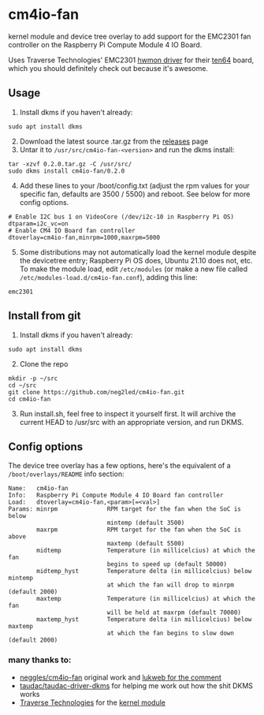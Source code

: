 # cm4io-fan

kernel module and device tree overlay to add support for the EMC2301 fan controller on the Raspberry Pi Compute Module 4 IO Board.

Uses Traverse Technologies' EMC2301 [hwmon driver](https://gitlab.traverse.com.au/ls1088firmware/traverse-sensors) for their [ten64](https://www.crowdsupply.com/traverse-technologies/ten64) board, which you should definitely check out because it's awesome.

## Usage
1. Install dkms if you haven't already:
```
sudo apt install dkms
```
2. Download the latest source .tar.gz from the [releases](https://github.com/neg2led/cm4io-fan/releases/) page
3. Untar it to `/usr/src/cm4io-fan-<version>` and run the dkms install:
```
tar -xzvf 0.2.0.tar.gz -C /usr/src/
sudo dkms install cm4io-fan/0.2.0
```
4. Add these lines to your /boot/config.txt (adjust the rpm values for your specific fan, defaults are 3500 / 5500) and reboot.
   See below for more config options.
```
# Enable I2C bus 1 on VideoCore (/dev/i2c-10 in Raspberry Pi OS)
dtparam=i2c_vc=on
# Enable CM4 IO Board fan controller
dtoverlay=cm4io-fan,minrpm=1000,maxrpm=5000
```
5. Some distributions may not automatically load the kernel module despite the devicetree entry; Raspberry Pi OS does, Ubuntu 21.10 does not, etc. 
   To make the module load, edit `/etc/modules` (or make a new file called `/etc/modules-load.d/cm4io-fan.conf`), adding this line:
```
emc2301
```

## Install from git
1. Install dkms if you haven't already:
```
sudo apt install dkms
```
2. Clone the repo
```
mkdir -p ~/src
cd ~/src
git clone https://github.com/neg2led/cm4io-fan.git
cd cm4io-fan
```
3. Run install.sh, feel free to inspect it yourself first. It will archive the current HEAD to /usr/src with an appropriate version, and run DKMS.


## Config options
The device tree overlay has a few options, here's the equivalent of a `/boot/overlays/README` info section:

```
Name:   cm4io-fan
Info:   Raspberry Pi Compute Module 4 IO Board fan controller
Load:   dtoverlay=cm4io-fan,<param>[=<val>]
Params: minrpm              RPM target for the fan when the SoC is below 
                            mintemp (default 3500)
        maxrpm              RPM target for the fan when the SoC is above
                            maxtemp (default 5500)
        midtemp             Temperature (in millicelcius) at which the fan
                            begins to speed up (default 50000)
        midtemp_hyst        Temperature delta (in millicelcius) below mintemp
                            at which the fan will drop to minrpm (default 2000)
        maxtemp             Temperature (in millicelcius) at which the fan 
                            will be held at maxrpm (default 70000)
        maxtemp_hyst        Temperature delta (in millicelcius) below maxtemp
                            at which the fan begins to slow down (default 2000)
```

### many thanks to:
- [neggles/cm4io-fan](https://github.com/neggles/cm4io-fan) original work and [lukweb for the comment](https://github.com/neggles/cm4io-fan/issues/18#issuecomment-1957318686)
- [taudac/taudac-driver-dkms](https://github.com/taudac/taudac-driver-dkms) for helping me work out how the shit DKMS works
- [Traverse Technologies](https://traverse.com.au) for the [kernel module](https://gitlab.traverse.com.au/ls1088firmware/traverse-sensors)

